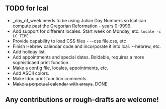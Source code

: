 ## TODO for lcal

* _day_of_week needs to be using Julian Day Numbers so lcal can compute past
  the Gregorian Reformation - years 0-9999.
* Add support for different locales. Start week on Monday, etc. `locale -c LC_TIME`
* Provide capability to load CSS files - --css file.css, etc
* Finish Hebrew calendar code and incorporate it into lcal. --hebrew, etc.
* Add holiday list.
* Add appointments and special dates. Boldable, requires a more sophisticaed print
  function.
* Make a config file, locales, appointments, etc.
* Add ASCII colors.
* Make ldoc print function comments.
* ~~Make a perpetual calendar with arrays.~~ DONE

## Any contributions or rough-drafts are welcome!
